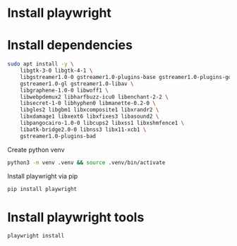 # Install playwright

# Install dependencies
```bash
sudo apt install -y \
    libgtk-3-0 libgtk-4-1 \
    libgstreamer1.0-0 gstreamer1.0-plugins-base gstreamer1.0-plugins-good \
    gstreamer1.0-gl gstreamer1.0-libav \
    libgraphene-1.0-0 libwoff1 \
    libwebpdemux2 libharfbuzz-icu0 libenchant-2-2 \
    libsecret-1-0 libhyphen0 libmanette-0.2-0 \
    libgles2 libgbm1 libxcomposite1 libxrandr2 \
    libxdamage1 libxext6 libxfixes3 libasound2 \
    libpangocairo-1.0-0 libcups2 libxss1 libxshmfence1 \
    libatk-bridge2.0-0 libnss3 libx11-xcb1 \
    gstreamer1.0-plugins-bad
```
Create python venv
```bash
python3 -m venv .venv && source .venv/bin/activate
```
Install playwright via pip
```bash
pip install playwright
```
# Install playwright tools
```bash
playwright install
```
